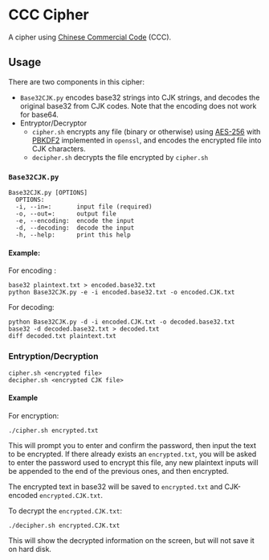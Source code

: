 # CCC Cipher
A cipher using [Chinese Commercial Code](https://en.wikipedia.org/wiki/Chinese_telegraph_code) (CCC).

## Usage
There are two components in this cipher:
* `Base32CJK.py` encodes base32 strings into CJK strings, and decodes the original base32 from CJK codes. Note that the encoding does not work for base64.
* Entryptor/Decryptor
  * `cipher.sh` encrypts any file (binary or otherwise) using [AES-256](https://en.wikipedia.org/wiki/Advanced_Encryption_Standard) with [PBKDF2](https://en.wikipedia.org/wiki/PBKDF2) implemented in `openssl`, and encodes the encrypted file into CJK characters.
  * `decipher.sh` decrypts the file encrypted by `cipher.sh`

### `Base32CJK.py`
```
Base32CJK.py [OPTIONS]
  OPTIONS:
  -i, --in=:       input file (required)
  -o, --out=:      output file
  -e, --encoding:  encode the input
  -d, --decoding:  decode the input
  -h, --help:      print this help
```
#### Example:
For encoding :
```
base32 plaintext.txt > encoded.base32.txt
python Base32CJK.py -e -i encoded.base32.txt -o encoded.CJK.txt
```
For decoding:
```
python Base32CJK.py -d -i encoded.CJK.txt -o decoded.base32.txt
base32 -d decoded.base32.txt > decoded.txt
diff decoded.txt plaintext.txt
```

### Entryption/Decryption
```
cipher.sh <encrypted file>
decipher.sh <encrypted CJK file>
```

#### Example
For encryption:
```
./cipher.sh encrypted.txt
```
This will prompt you to enter and confirm the password, then input the text to be encrypted. If there already exists an `encrypted.txt`, you will be asked to enter the password used to encrypt this file, any new plaintext inputs will be appended to the end of the previous ones, and then encrypted. 

The encrypted text in base32 will be saved to `encrypted.txt` and CJK-encoded `encrypted.CJK.txt`.

To decrypt the `encrypted.CJK.txt`:
```
./decipher.sh encrypted.CJK.txt
```
This will show the decrypted information on the screen, but will not save it on hard disk.
